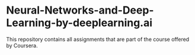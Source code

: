 # Neural-Networks-and-Deep-Learning-by-deeplearning.ai

This repository contains all assignments that are part of the course offered by Coursera.
